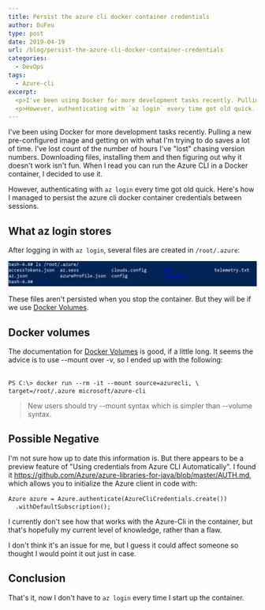 ```yaml
---
title: Persist the azure cli docker container credentials
author: DuFeu
type: post
date: 2019-04-19
url: /blog/persist-the-azure-cli-docker-container-credentials
categories:
  - DevOps
tags:
  - Azure-cli
excerpt:
  <p>I've been using Docker for more development tasks recently. Pulling a new pre-configured image and getting on with what I'm trying to do saves a lot of time. I've lost count of the number of hours I've "lost" chasing version numbers. Downloading files, installing them and then figuring out why it doesn't work isn't fun. When I read you can run the Azure CLI in a Docker container, I decided to use it.</p>
  <p>However, authenticating with `az login` every time got old quick. Here's how I managed to persist the azure cli docker container credentials between sessions.</p>
---
```


I've been using Docker for more development tasks recently. Pulling a new pre-configured image and getting on with what I'm trying to do saves a lot of time. I've lost count of the number of hours I've "lost" chasing version numbers. Downloading files, installing them and then figuring out why it doesn't work isn't fun. When I read you can run the Azure CLI in a Docker container, I decided to use it.

However, authenticating with `az login` every time got old quick. Here's how I managed to persist the azure cli docker container credentials between sessions.

## What az login stores

After logging in with `az login`, several files are created in `/root/.azure`:

![Azure-cli files created in /root/.azure](../../images/2019/04/files_created_in_root_azure.png "Azure-cli files created in /root/.azure")

These files aren't persisted when you stop the container. But they will be if we use [Docker Volumes](https://docs.docker.com/storage/volumes/).

## Docker volumes

The documentation for [Docker Volumes](https://docs.docker.com/storage/volumes/) is good, if a little long. It seems the advice is to use --mount over -v, so I ended up with the following:

```language=powershell

PS C:\> docker run --rm -it --mount source=azurecli, \
target=/root/.azure microsoft/azure-cli

```

> New users should try --mount syntax which is simpler than --volume syntax.

## Possible Negative

I'm not sure how up to date this information is. But there appears to be a preview feature of "Using credentials from Azure CLI Automatically". I found it <https://github.com/Azure/azure-libraries-for-java/blob/master/AUTH.md>, which allows you to initialize the Azure client in code with:

```
Azure azure = Azure.authenticate(AzureCliCredentials.create())
  .withDefaultSubscription();
```

I currently don't see how that works with the Azure-Cli in the container, but that's hopefully my current level of knowledge, rather than a flaw.

I don't think it's an issue for me, but I guess it could affect someone so thought I would point it out just in case.

## Conclusion

That's it, now I don't have to `az login` every time I start up the container.
